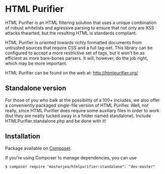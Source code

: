 HTML Purifier
=============

HTML Purifier is an HTML filtering solution that uses a unique combination
of robust whitelists and agressive parsing to ensure that not only are
XSS attacks thwarted, but the resulting HTML is standards compliant.

HTML Purifier is oriented towards richly formatted documents from
untrusted sources that require CSS and a full tag-set.  This library can
be configured to accept a more restrictive set of tags, but it won't be
as efficient as more bare-bones parsers. It will, however, do the job
right, which may be more important.

HTML Purifier can be found on the web at: http://htmlpurifier.org/

## Standalone version

For those of you who balk at the possibility of a 100+ includes, we also offer a conveniently packaged single-file version of HTML Purifier. Well, not really, since HTML Purifier does require some auxiliary files in order to work (but they are neatly tucked away in a folder named standalone). Include HTMLPurifier.standalone.php and be done with it!

## Installation

Package available on [Composer](https://packagist.org/packages/masterjoa/htmlpurifier-standalone).

If you're using Composer to manage dependencies, you can use

    $ composer require "masterjoa/htmlpurifier-standalone": "dev-master"